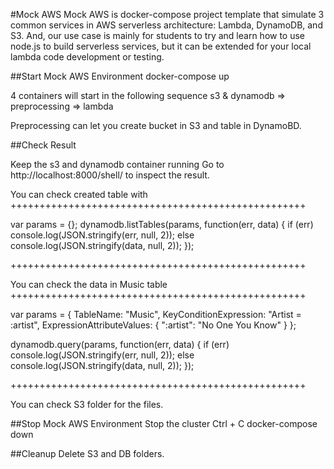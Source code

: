 #Mock AWS
Mock AWS is docker-compose project template that simulate 3 common services in AWS serverless architecture: Lambda, DynamoDB, and S3. And, our use case is mainly for students to try and learn how to use node.js to build serverless services, but it can be extended for your local lambda code development or testing. 


##Start Mock AWS Environment
docker-compose up

4 containers will start in the following sequence
s3 & dynamodb => preprocessing => lambda

Preprocessing can let you create bucket in S3 and table in DynamoBD.

##Check Result

Keep the s3 and dynamodb container running
Go to http://localhost:8000/shell/ to inspect the result.


You can check created table with
+++++++++++++++++++++++++++++++++++++++++++++++++++

var params = {};
dynamodb.listTables(params, function(err, data) {
    if (err)
        console.log(JSON.stringify(err, null, 2));
    else
        console.log(JSON.stringify(data, null, 2));
});

+++++++++++++++++++++++++++++++++++++++++++++++++++

You can check the data in Music table
+++++++++++++++++++++++++++++++++++++++++++++++++++

var params = {
    TableName: "Music",
    KeyConditionExpression: "Artist = :artist",
    ExpressionAttributeValues: {
        ":artist": "No One You Know"
    }
};

dynamodb.query(params, function(err, data) {
    if (err)
        console.log(JSON.stringify(err, null, 2));
    else
        console.log(JSON.stringify(data, null, 2));
});

+++++++++++++++++++++++++++++++++++++++++++++++++++

You can check S3 folder for the files.

##Stop Mock AWS Environment
Stop the cluster
Ctrl + C
docker-compose down

##Cleanup
Delete S3 and DB folders.

